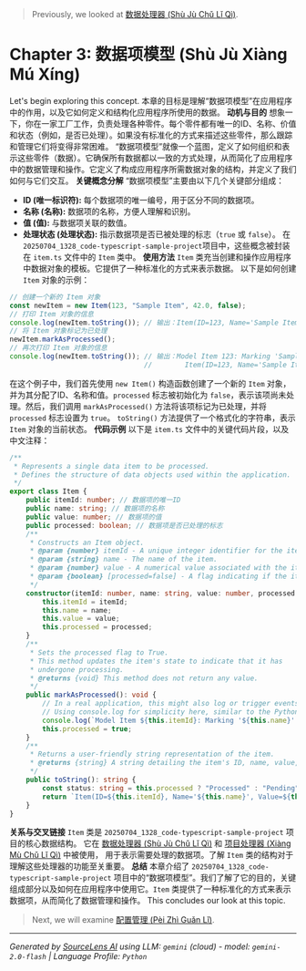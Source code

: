 > Previously, we looked at [数据处理器 (Shù Jù Chǔ Lǐ Qì)](03_数据处理器-shù-jù-chǔ-lǐ-qì.md).

# Chapter 3: 数据项模型 (Shù Jù Xiàng Mú Xíng)
Let's begin exploring this concept. 本章的目标是理解“数据项模型”在应用程序中的作用，以及它如何定义和结构化应用程序所使用的数据。
**动机与目的**
想象一下，你在一家工厂工作，负责处理各种零件。每个零件都有唯一的ID、名称、价值和状态（例如，是否已处理）。如果没有标准化的方式来描述这些零件，那么跟踪和管理它们将变得非常困难。
“数据项模型”就像一个蓝图，定义了如何组织和表示这些零件（数据）。它确保所有数据都以一致的方式处理，从而简化了应用程序中的数据管理和操作。它定义了构成应用程序所需数据对象的结构，并定义了我们如何与它们交互。
**关键概念分解**
“数据项模型”主要由以下几个关键部分组成：
*   **ID (唯一标识符):** 每个数据项的唯一编号，用于区分不同的数据项。
*   **名称 (名称):** 数据项的名称，方便人理解和识别。
*   **值 (值):** 与数据项关联的数值。
*   **处理状态 (处理状态):** 指示数据项是否已被处理的标志（`true` 或 `false`）。
在`20250704_1328_code-typescript-sample-project`项目中，这些概念被封装在 `item.ts` 文件中的 `Item` 类中。
**使用方法**
`Item` 类充当创建和操作应用程序中数据对象的模板。它提供了一种标准化的方式来表示数据。
以下是如何创建 `Item` 对象的示例：
```typescript
// 创建一个新的 Item 对象
const newItem = new Item(123, "Sample Item", 42.0, false);
// 打印 Item 对象的信息
console.log(newItem.toString()); // 输出：Item(ID=123, Name='Sample Item', Value=42.00, Status=Pending)
// 将 Item 对象标记为已处理
newItem.markAsProcessed();
// 再次打印 Item 对象的信息
console.log(newItem.toString()); // 输出：Model Item 123: Marking 'Sample Item' as processed.
                                 //        Item(ID=123, Name='Sample Item', Value=42.00, Status=Processed)
```
在这个例子中，我们首先使用 `new Item()` 构造函数创建了一个新的 `Item` 对象，并为其分配了ID、名称和值。`processed` 标志被初始化为 `false`，表示该项尚未处理。然后，我们调用 `markAsProcessed()` 方法将该项标记为已处理，并将 `processed` 标志设置为 `true`。 `toString()` 方法提供了一个格式化的字符串，表示 `Item` 对象的当前状态。
**代码示例**
以下是 `item.ts` 文件中的关键代码片段，以及中文注释：
```typescript
/**
 * Represents a single data item to be processed.
 * Defines the structure of data objects used within the application.
 */
export class Item {
    public itemId: number; // 数据项的唯一ID
    public name: string; // 数据项的名称
    public value: number; // 数据项的值
    public processed: boolean; // 数据项是否已处理的标志
    /**
     * Constructs an Item object.
     * @param {number} itemId - A unique integer identifier for the item.
     * @param {string} name - The name of the item.
     * @param {number} value - A numerical value associated with the item.
     * @param {boolean} [processed=false] - A flag indicating if the item has been processed.
     */
    constructor(itemId: number, name: string, value: number, processed: boolean = false) {
        this.itemId = itemId;
        this.name = name;
        this.value = value;
        this.processed = processed;
    }
    /**
     * Sets the processed flag to True.
     * This method updates the item's state to indicate that it has
     * undergone processing.
     * @returns {void} This method does not return any value.
     */
    public markAsProcessed(): void {
        // In a real application, this might also log or trigger events.
        // Using console.log for simplicity here, similar to the Python example.
        console.log(`Model Item ${this.itemId}: Marking '${this.name}' as processed.`); // 记录日志，指示该项已被处理
        this.processed = true;
    }
    /**
     * Returns a user-friendly string representation of the item.
     * @returns {string} A string detailing the item's ID, name, value, and processing status.
     */
    public toString(): string {
        const status: string = this.processed ? "Processed" : "Pending"; // 根据处理状态设置状态字符串
        return `Item(ID=${this.itemId}, Name='${this.name}', Value=${this.value.toFixed(2)}, Status=${status})`; // 返回 Item 对象的字符串表示
    }
}
```
**关系与交叉链接**
`Item` 类是 `20250704_1328_code-typescript-sample-project` 项目的核心数据结构。 它在 [数据处理器 (Shù Jù Chǔ Lǐ Qì)](04_数据处理器-shù-jù-chǔ-lǐ-qì.md) 和 [项目处理器 (Xiàng Mù Chǔ Lǐ Qì)](05_项目处理器-xiàng-mù-chǔ-lǐ-qì.md) 中被使用， 用于表示需要处理的数据项。了解 `Item` 类的结构对于理解这些处理器的功能至关重要。
**总结**
本章介绍了 `20250704_1328_code-typescript-sample-project` 项目中的“数据项模型”。我们了解了它的目的，关键组成部分以及如何在应用程序中使用它。`Item` 类提供了一种标准化的方式来表示数据项，从而简化了数据管理和操作。
This concludes our look at this topic.

> Next, we will examine [配置管理 (Pèi Zhì Guǎn Lǐ)](05_配置管理-pèi-zhì-guǎn-lǐ.md).


---

*Generated by [SourceLens AI](https://github.com/openXFlow/sourceLensAI) using LLM: `gemini` (cloud) - model: `gemini-2.0-flash` | Language Profile: `Python`*
